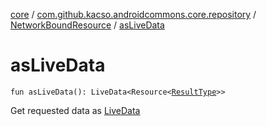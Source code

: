 [core](../../index.md) / [com.github.kacso.androidcommons.core.repository](../index.md) / [NetworkBoundResource](index.md) / [asLiveData](./as-live-data.md)

# asLiveData

`fun asLiveData(): LiveData<Resource<`[`ResultType`](index.md#ResultType)`>>`

Get requested data as [LiveData](#)

